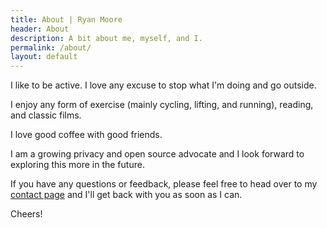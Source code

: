 ```yaml
---
title: About | Ryan Moore
header: About
description: A bit about me, myself, and I.
permalink: /about/
layout: default
---
```


I like to be active. I love any excuse to stop what I'm doing and go outside.

I enjoy any form of exercise (mainly cycling, lifting, and running), reading, and classic films.

I love good coffee with good friends.

I am a growing privacy and open source advocate and I look forward to exploring
this more in the future.

If you have any questions or feedback, please feel free to head over to my [contact page](https://blog.mooreanalysis.com/contact/) and I'll get back with you as soon as I can.

Cheers!
